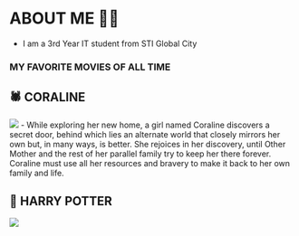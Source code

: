 # ABOUT ME 👤💬
- I am a 3rd Year IT student from STI Global City

### MY FAVORITE MOVIES OF ALL TIME

## 🕷️ CORALINE
<img src="https://media.tenor.com/Ih9HH2IT1oIAAAAC/coraline-other-mother.gif">
- While exploring her new home, a girl named Coraline discovers a secret door, behind which lies an alternate world that closely mirrors her own but, in many ways, is better. She rejoices in her discovery, until Other Mother and the rest of her parallel family try to keep her there forever. Coraline must use all her resources and bravery to make it back to her own family and life.

## 🦉 HARRY POTTER
<img src="https://tenor.com/view/sorting-hat-harry-potter-gif-13986848">
